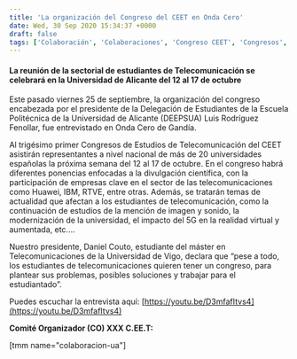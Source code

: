 ```yaml
---
title: 'La organización del Congreso del CEET en Onda Cero'
date: Wed, 30 Sep 2020 15:34:37 +0000
draft: false
tags: ['Colaboración', 'Colaboraciones', 'Congreso CEET', 'Congresos', 'DEEPSUA', 'Eventos', 'Huawei', 'IBM', 'Medios', 'Onda Cero', 'Radio', 'RTVE', 'UA', 'Universidad de Alicante']
---
```


#### La reunión de la sectorial de estudiantes de Telecomunicación se celebrará en la Universidad de Alicante del 12 al 17 de octubre

Este pasado viernes 25 de septiembre, la organización del congreso encabezada por el presidente de la Delegación de Estudiantes de la Escuela Politécnica de la Universidad de Alicante (DEEPSUA) Luis Rodríguez Fenollar, fue entrevistado en Onda Cero de Gandía.

Al trigésimo primer Congresos de Estudios de Telecomunicación del CEET asistirán representantes a nivel nacional de más de 20 universidades españolas la próxima semana del 12 al 17 de octubre. En el congreso habrá diferentes ponencias enfocadas a la divulgación científica, con la participación de empresas clave en el sector de las telecomunicaciones como Huawei, IBM, RTVE, entre otras. Además, se tratarán temas de actualidad que afectan a los estudiantes de telecomunicación, como la continuación de estudios de la mención de imagen y sonido, la modernización de la universidad, el impacto del 5G en la realidad virtual y aumentada, etc.…

Nuestro presidente, Daniel Couto, estudiante del máster en Telecomunicaciones de la Universidad de Vigo, declara que “pese a todo, los estudiantes de telecomunicaciones quieren tener un congreso, para plantear sus problemas, posibles soluciones y trabajar para el estudiantado”.

Puedes escuchar la entrevista aquí: [https://youtu.be/D3mfafItvs4](https://youtu.be/D3mfafItvs4)

  

**Comité Organizador (CO) XXX C.EE.T:**

\[tmm name="colaboracion-ua"\]